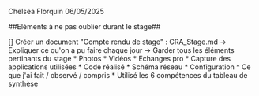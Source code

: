 Chelsea Florquin 06/05/2025

##Eléments à ne pas oublier durant le stage##

[] Créer un document "Compte rendu de stage" : CRA_Stage.md 
   -> Expliquer ce qu'on a pu faire chaque jour
   -> Garder tous les éléments pertinants du stage 
       * Photos
       * Vidéos
       * Echanges pro
       * Capture des applications utilisées
       * Code réalisé 
       * Schéma réseau
       * Configuration
       * Ce que j'ai fait / observé / compris 
       * Utilisé les 6 compétences du tableau de synthèse 